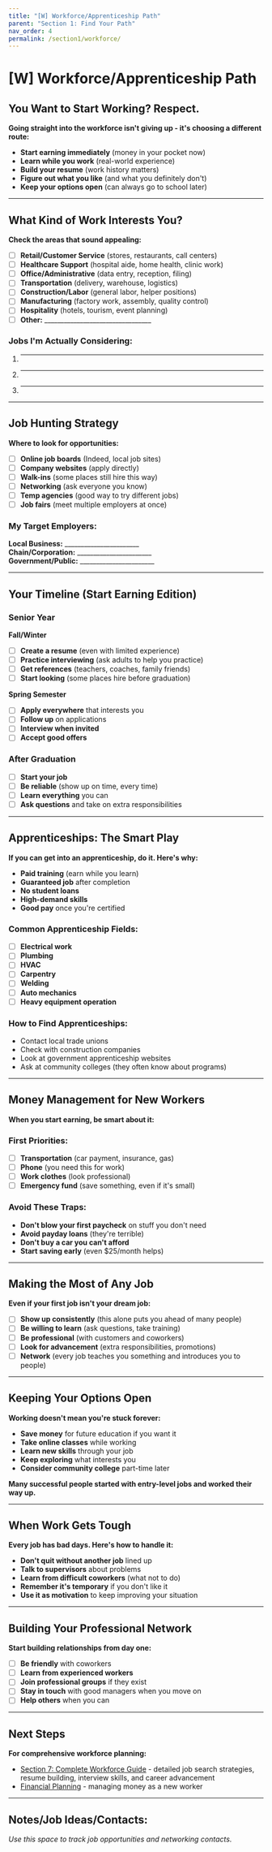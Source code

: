 ```yaml
---
title: "[W] Workforce/Apprenticeship Path"
parent: "Section 1: Find Your Path"
nav_order: 4
permalink: /section1/workforce/
---
```


# [W] Workforce/Apprenticeship Path

## You Want to Start Working? Respect.

**Going straight into the workforce isn't giving up - it's choosing a different route:**

- **Start earning immediately** (money in your pocket now)
- **Learn while you work** (real-world experience)
- **Build your resume** (work history matters)
- **Figure out what you like** (and what you definitely don't)
- **Keep your options open** (can always go to school later)

---

## What Kind of Work Interests You?

**Check the areas that sound appealing:**

- [ ] **Retail/Customer Service** (stores, restaurants, call centers)
- [ ] **Healthcare Support** (hospital aide, home health, clinic work)
- [ ] **Office/Administrative** (data entry, reception, filing)
- [ ] **Transportation** (delivery, warehouse, logistics)
- [ ] **Construction/Labor** (general labor, helper positions)
- [ ] **Manufacturing** (factory work, assembly, quality control)
- [ ] **Hospitality** (hotels, tourism, event planning)
- [ ] **Other:** _________________________________

### Jobs I'm Actually Considering:
1. ___________________________
2. ___________________________
3. ___________________________

---

## Job Hunting Strategy

**Where to look for opportunities:**

- [ ] **Online job boards** (Indeed, local job sites)
- [ ] **Company websites** (apply directly)
- [ ] **Walk-ins** (some places still hire this way)
- [ ] **Networking** (ask everyone you know)
- [ ] **Temp agencies** (good way to try different jobs)
- [ ] **Job fairs** (meet multiple employers at once)

### My Target Employers:
**Local Business:** _______________________  
**Chain/Corporation:** _______________________  
**Government/Public:** _______________________  

---

## Your Timeline (Start Earning Edition)

### **Senior Year**
**Fall/Winter**
- [ ] **Create a resume** (even with limited experience)
- [ ] **Practice interviewing** (ask adults to help you practice)
- [ ] **Get references** (teachers, coaches, family friends)
- [ ] **Start looking** (some places hire before graduation)

**Spring Semester**
- [ ] **Apply everywhere** that interests you
- [ ] **Follow up** on applications
- [ ] **Interview when invited**
- [ ] **Accept good offers**

### **After Graduation**
- [ ] **Start your job**
- [ ] **Be reliable** (show up on time, every time)
- [ ] **Learn everything** you can
- [ ] **Ask questions** and take on extra responsibilities

---

## Apprenticeships: The Smart Play

**If you can get into an apprenticeship, do it. Here's why:**

- **Paid training** (earn while you learn)
- **Guaranteed job** after completion
- **No student loans** 
- **High-demand skills**
- **Good pay** once you're certified

### Common Apprenticeship Fields:
- [ ] **Electrical work**
- [ ] **Plumbing**
- [ ] **HVAC**
- [ ] **Carpentry**
- [ ] **Welding**
- [ ] **Auto mechanics**
- [ ] **Heavy equipment operation**

### How to Find Apprenticeships:
- Contact local trade unions
- Check with construction companies
- Look at government apprenticeship websites
- Ask at community colleges (they often know about programs)

---

## Money Management for New Workers

**When you start earning, be smart about it:**

### First Priorities:
- [ ] **Transportation** (car payment, insurance, gas)
- [ ] **Phone** (you need this for work)
- [ ] **Work clothes** (look professional)
- [ ] **Emergency fund** (save something, even if it's small)

### Avoid These Traps:
- **Don't blow your first paycheck** on stuff you don't need
- **Avoid payday loans** (they're terrible)
- **Don't buy a car you can't afford** 
- **Start saving early** (even $25/month helps)

---

## Making the Most of Any Job

**Even if your first job isn't your dream job:**

- [ ] **Show up consistently** (this alone puts you ahead of many people)
- [ ] **Be willing to learn** (ask questions, take training)
- [ ] **Be professional** (with customers and coworkers)
- [ ] **Look for advancement** (extra responsibilities, promotions)
- [ ] **Network** (every job teaches you something and introduces you to people)

---

## Keeping Your Options Open

**Working doesn't mean you're stuck forever:**

- **Save money** for future education if you want it
- **Take online classes** while working
- **Learn new skills** through your job
- **Keep exploring** what interests you
- **Consider community college** part-time later

**Many successful people started with entry-level jobs and worked their way up.**

---

## When Work Gets Tough

**Every job has bad days. Here's how to handle it:**

- **Don't quit without another job** lined up
- **Talk to supervisors** about problems
- **Learn from difficult coworkers** (what not to do)
- **Remember it's temporary** if you don't like it
- **Use it as motivation** to keep improving your situation

---

## Building Your Professional Network

**Start building relationships from day one:**

- [ ] **Be friendly** with coworkers
- [ ] **Learn from experienced workers**
- [ ] **Join professional groups** if they exist
- [ ] **Stay in touch** with good managers when you move on
- [ ] **Help others** when you can

---

## Next Steps

**For comprehensive workforce planning:**
- [Section 7: Complete Workforce Guide](../../section7/) - detailed job search strategies, resume building, interview skills, and career advancement
- [Financial Planning](../../section3/) - managing money as a new worker

---

## Notes/Job Ideas/Contacts:

*Use this space to track job opportunities and networking contacts.*
